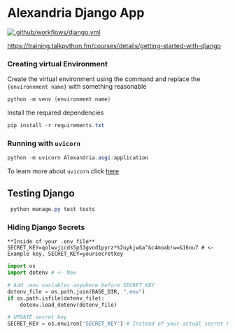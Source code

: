 # Alexandria Django App
[![.github/workflows/django.yml](https://github.com/varunjha089/Alexandria_Django_App/actions/workflows/django.yml/badge.svg)](https://github.com/varunjha089/Alexandria_Django_App/actions/workflows/django.yml)

https://training.talkpython.fm/courses/details/getting-started-with-django

### Creating virtual Environment

Create the virtual environment using the command and replace the `{environnment name}` with something reasonable
```Powershell
python -m venv {environment name}
```

Install the required dependencies
```Powershell
pip install -r requirements.txt
```

### Running with `uvicorn`

```powershell
python -m uvicorn Alexandria.asgi:application
```

To learn more about `uvicorn` click [here](https://docs.djangoproject.com/en/4.1/howto/deployment/asgi/uvicorn/)

## Testing Django

```powershell
 python manage.py test tests
 ```

### Hiding Django Secrets

```env
**Inside of your .env file**
SECRET_KEY=qolwvjicds5p53gvod1pyrz*%2uykjw&a^&c4moab!w=&16ou7 # <- Example key, SECRET_KEY=yoursecretkey
```

```python
import os
import dotenv # <- New

# Add .env variables anywhere before SECRET_KEY
dotenv_file = os.path.join(BASE_DIR, ".env")
if os.path.isfile(dotenv_file):
    dotenv.load_dotenv(dotenv_file)

# UPDATE secret key
SECRET_KEY = os.environ['SECRET_KEY'] # Instead of your actual secret key
```
